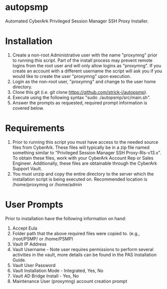 # autopsmp
Automated CyberArk Privileged Session Manager SSH Proxy Installer.

# Installation
1. Create a non-root Administrative user with the name "proxymng"  prior to running this script. Part of the install process may prevent remote logins from the root user and will only allow logins as "proxymng". If you create an account with a different username the script will ask you if you would like to create the user "proxymng" upon execution.
2. Login as the non-root user, "proxymng" and change to the user home directory.
3. Clone this git (i.e. git clone https://github.com/strick-j/autopsmp).
4. Execute using the following syntax "sudo ./autopsmp/src/main.sh".
5. Answer the prompts as requested, required prompt information is covered below.

# Requirements
1. Prior to running this script you must have access to the needed source files from CyberArk. These files will typically be in a zip file named something similar to "Privileged Session Manager SSH Proxy-Rls-v13.x". To obtain these files, work with your CyberArk Account Rep or Sales Engineer. Additionally, these files are obtainable through the CyberArk Support Vault.
2. You must unzip and copy the entire directory to the server which the installation script is being executed on. Recommended location is /home/proxymng or /home/admin

# User Prompts
Prior to installation have the following information on hand:
1. Accept Eula
2. Folder path that the above required files were copied to. (e.g., /root/PSMP/ or /home/PSMP)
3. Vault IP Address
4. Vault Username - Note user requires permissions to perform several activities in the vault, more details can be found in the PAS Installation Guide.
5. Vault User Password
6. Vault Installation Mode - Integrated, Yes, No
7. Vault AD Bridge Install - Yes, No
8. Maintenance User (proxymng) account creation prompt
